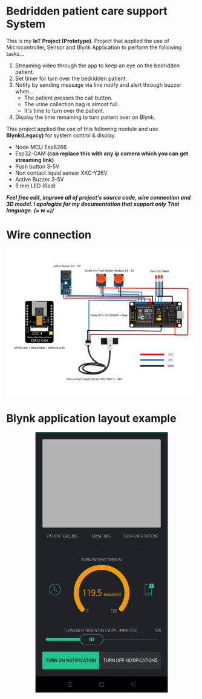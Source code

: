 # Bedridden patient care support System

This is my **IoT Project (Prototype)**. Project that applied the use of Microcontroller, Sensor and Blynk Application to perform the following tasks...  
1. Streaming video through the app to keep an eye on the bedridden patient.
2. Set timer for turn over the bedridden patient.
3. Notify by sending message via line notify and alert through buzzer when...
    - The patient presses the call button.
    - The urine collection bag is almost full.
    - It's time to turn over the patient.
4. Display the time remaining to turn patient over on Blynk.

This project applied the use of this following module and use **Blynk(Legacy)** for system control & display. 
- Node MCU Esp8266
- Esp32-CAM **(can replace this with any ip camera which you can get streaming link)**
- Push button 3-5V
- Non contact liquid sensor XKC-Y26V
- Active Buzzer 3-5V
- 5 mm LED (Red)  

***Feel free edit, improve all of project's source code, wire connection and 3D model. I apologize for my documentation that support only Thai language. (= w =)/***

# Wire connection
![curcuit](/Curcuit.png)

# Blynk application layout example
<p align="center"><img src="blynk-layout.jpg" width="350"/></p>
